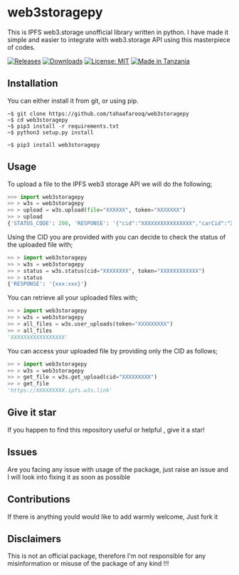# web3storagepy
This is IPFS web3.storage unofficial library written in python. I have made it simple and easier to integrate with web3.storage API using this masterpiece of codes.

[![Releases](https://badgen.net/github/releases/tahaafarooq/web3storagepy)](https://github.com/tahaafarooq/web3storagepy/releases)
[![Downloads](https://static.pepy.tech/badge/web3storagepy)](https://pepy.tech/project/web3storagepy)
[![License: MIT](https://img.shields.io/badge/License-MIT-yellow.svg)](https://opensource.org/licenses/MIT)
[![Made in Tanzania](https://img.shields.io/badge/made%20in-tanzania-008751.svg?style=flat-square)](https://github.com/Tanzania-Developers-Community/made-in-tanzania)

## Installation
You can either install it from git, or using pip.

```shell
~$ git clone https://github.com/tahaafarooq/web3storagepy
~$ cd web3storagepy
~$ pip3 install -r requirements.txt 
~$ python3 setup.py install
```

```shell
~$ pip3 install web3storagepy
```

## Usage

To upload a file to the IPFS web3 storage API we will do the following;

```python
>>> import web3storagepy
>> > w3s = web3storagepy
>> > upload = w3s.upload(file="XXXXXX", token="XXXXXXX")
>> > upload
{'STATUS_CODE': 200, 'RESPONSE': '{"cid":"XXXXXXXXXXXXXXXX","carCid":"XXXXXXXXXXXX"}'}
```

Using the CID you are provided with you can decide to check the status of the uploaded file with;

```python
>> > import web3storagepy
>> > w3s = web3storagepy
>> > status = w3s.status(cid="XXXXXXXX", token="XXXXXXXXXXXX")
>> > status
{'RESPONSE': '{xxx:xxx}'}
```

You can retrieve all your uploaded files with;

```python
>> > import web3storagepy
>> > w3s = web3storagepy
>> > all_files = w3s.user_uploads(token="XXXXXXXXX")
>> > all_files
'XXXXXXXXXXXXXXXXX'
```

You can access your uploaded file by providing only the CID as follows;

```python
>> > import web3storagepy
>> > w3s = web3storagepy
>> > get_file = w3s.get_upload(cid="XXXXXXXXX")
>> > get_file
'https://XXXXXXXXX.ipfs.w3s.link'
```

## Give it star
If you happen to find this repository useful or helpful , give it a star!

## Issues

Are you facing any issue with usage of the package, just raise an issue and I will look into fixing it as soon as possible

## Contributions

If there is anything yould would like to add warmly welcome, Just fork it

## Disclaimers

This is not an official package, therefore I'm not responsible for any misinformation or misuse of the package of any kind !!!

